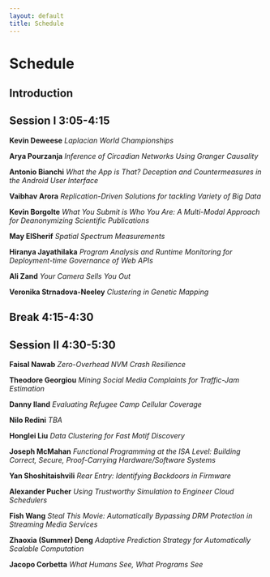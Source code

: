 ```yaml
---
layout: default
title: Schedule
---
```


Schedule
=======

**Introduction**
-------

**Session I** 3:05-4:15
-------

**Kevin Deweese**   _Laplacian World Championships_ 

**Arya Pourzanja**   _Inference of Circadian Networks Using Granger Causality_

**Antonio Bianchi**   _What the App is That? Deception and Countermeasures in the Android User Interface_

**Vaibhav Arora**   _Replication-Driven Solutions for tackling Variety of Big Data_

**Kevin Borgolte**   _What You Submit is Who You Are: A Multi-Modal Approach for Deanonymizing Scientific Publications_

**May ElSherif**   _Spatial Spectrum Measurements_

**Hiranya Jayathilaka**   _Program Analysis and Runtime Monitoring for Deployment-time Governance of Web APIs_

**Ali Zand**   _Your Camera Sells You Out_

**Veronika Strnadova-Neeley**   _Clustering in Genetic Mapping_


**Break** 4:15-4:30
-------


**Session II** 4:30-5:30
-------

**Faisal Nawab**   _Zero-Overhead NVM Crash Resilience_

**Theodore Georgiou**   _Mining Social Media Complaints for Traffic-Jam Estimation_

**Danny Iland**   _Evaluating Refugee Camp Cellular Coverage_ 

**Nilo Redini**   _TBA_

**Honglei Liu**   _Data Clustering for Fast Motif Discovery_

**Joseph McMahan**   _Functional Programming at the ISA Level: Building Correct, Secure, Proof-Carrying Hardware/Software Systems_

**Yan Shoshitaishvili**   _Rear Entry: Identifying Backdoors in Firmware_

**Alexander Pucher**   _Using Trustworthy Simulation to Engineer Cloud Schedulers_

**Fish Wang**   _Steal This Movie: Automatically Bypassing DRM Protection in Streaming Media Services_

**Zhaoxia (Summer) Deng**   _Adaptive Prediction Strategy for Automatically Scalable Computation_

**Jacopo Corbetta** _What Humans See, What Programs See_

